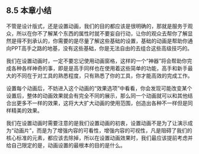 ## **8.5**  **本章小结**

不管是设计版式，还是设置动画，我们的目的都应该是很明确的，那就是服务于观众，所以在你不了解某个东西的属性时就不要妄自行动，让你的观众去帮你了解显然是得不到承认的，你需要的是尽量了解这些基础的设置，基础的动画是帮助你通向PPT高手之路的地基，没有这些基础，你是无法自由的去组合这些高级技巧的。

我们在设置动画时，一定不要忘记使用动画窗格，这样的一个“神器”将会帮助你完成各种各样神奇的事，即是是高手同样也在使用着这些简单的功能，高手和新手最大的不同在于对工具的熟悉程度，只有熟悉了你的工具，你才能高效的完成工作。

设置每个动画后，不妨进入这个动画的“效果选项”中看看，你会发现可能改变某个设置后，整体的动画效果就会有完全不同的展示，那么同一个动画就可以和其他结合出更多不一样的效果，这将大大扩大动画的使用范围，创造出各种不一样但是同样精美的效果。

我们在设置动画时需要注意的是我们设置动画的初衷，设置动画不是为了让演示成为“动画片”，而是为了增强内容的可看性，增强内容的可视性，凡是阻碍了我们的核心标准的元素，都应该去除掉，所以在设置动画效果时，我们最应该提前考虑并给自己限定的是，动画设置的最根本的目的是什么。

 